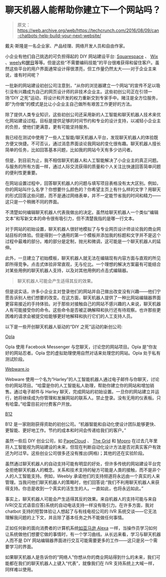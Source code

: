 # 聊天机器人能帮助你建立下一个网站吗？

> 原文：<https://web.archive.org/web/https://techcrunch.com/2016/08/09/can-chatbots-help-build-your-next-website/>

戴夫·斯隆是一名企业家、产品经理、网络开发人员和自由作家。

小企业有他们自己挑选的可负担得起的 DIY 网站建设平台: [Squarespace](https://web.archive.org/web/20230130225307/https://www.crunchbase.com/organization/squarespace) 、 [Wix](https://web.archive.org/web/20230130225307/https://www.crunchbase.com/organization/wix#/entity) 、[weely](https://web.archive.org/web/20230130225307/https://www.crunchbase.com/organization/weebly)和[醒目](https://web.archive.org/web/20230130225307/https://www.crunchbase.com/organization/striking-ly)等等。但是这些“不需要编码技能”的平台很难获得和留住客户。虽然这些平台的用户界面通常设计得很漂亮，但工作量仍然太大——对于企业主来说，谁有时间呢？

一批新的网站建设初创公司注意到，“从你的浏览器建立一个网站”的宣传不足以吸引没有兴趣成为自己的网页设计师的非技术企业主。这些初创公司正在引领一场“DIY 之死”运动，将设计和开发的权力重新交到专家手中。赌注是全方位服务，即“为你做”的模式是比让小企业主自己做所有艰苦工作更好的方法。

除了提供人类专业知识，这些初创公司还采用新的人工智能和聊天机器人技术来优化网站建设过程。目标是提供足够的时间节约和专业的设计支持，以减轻小企业主的负担，使他们更满意，更有可能坚持服务。

我已经在测试中使用了一些人工智能/聊天机器人平台，发现聊天机器人的体验既方便又快捷。不可否认，通过消息界面谈论我网站的变化很有趣。聊天机器人擅长简单的任务，比如回答基本问题，比如我的网站今天有多少访问者。

但是，到目前为止，我不相信聊天机器人和人工智能解决了小企业主的真正问题。与服务的所有方面一样，通过人际交流获得的质量和个人关注比快速回答简单问题的便利性更重要。

在网站设置过程中，回答聊天机器人的问题与填写项目表格没有太大区别。例如，你的网站叫什么名字？你想要什么颜色的？你希望主页上有什么样的文字？用聊天的形式回答这些问题，而不是通过网络表单，并不一定能节省我的时间和精力——这只是一个稍微不同的界面。

不清楚如何编辑聊天机器人代表我做出的决定。虽然给聊天机器人一个类似“编辑文本”和写新文本的命令很有吸引力，但不清楚我指的是哪一行文本。

对于网站的初始设置，聊天机器人很好地模拟了与专业网页设计师谈论我的商业网站目标的体验。但是得到一个通用的第一个模板并添加我的标题和文字并不是这个过程中最难的部分。难的部分是定制，抛光和微调，这可能是一个聊天机器人的延伸。

此外，一旦建立了初始模板，聊天机器人就无法在编辑现有内容方面与直观的所见即所得竞争。点击式体验非常直观，无与伦比。一个理想的解决方案最有可能结合对某些用例的聊天机器人支持，以及对其他用例的点击式编辑器。

> 聊天机器人可能会产生适得其反的效果。

但是说实话，许多小企业主对登录他们的网站并自己做出改变没有兴趣——他们宁愿告诉别人他们想要的改变。在这方面，聊天机器人提供了一种比网站编辑器界面更容易接近的手持体验。对于那些对接触自己的网站不感兴趣的人来说，聊天机器人有可能接受你的命令。这些命令是否被正确解释和执行还有待观察。也许那些更困难的请求会被提交给能够更好地解释和执行它们的人工支持人员。

以下是一些开创聊天机器人驱动的“DIY 之死”运动的新创公司:

[Opla](https://web.archive.org/web/20230130225307/https://opla.co/)

Opla 使用 Facebook Messenger 与您聊天，讨论您的网站项目。Opla 是“你友好的网站忍者。Opla 您的虚拟助理使用自然对话来处理您的网站。Opla 处于私有测试阶段。

[Webware.io](https://web.archive.org/web/20230130225307/http://www.webware.io/)

Webware 使用一个名为“Harley”的人工智能机器人通过电子邮件与你聊天，讨论你的网站项目。“哈雷是你的人工智能私人助理，帮助你建立你的网站和增加销售。通过电子邮件与 Harley 聊天，完成网站的初始设置。一旦你的网站建立并运行，她将继续成为你管理和发展网站的联系人。禁止登录。没有无用的仪表板。只有哈雷。”哈雷目前对付费客户开放。

[B12](https://web.archive.org/web/20230130225307/https://b12.io/)

B12 是一家刚刚获得资助的初创公司。“机器智能和自动化使设计团队能够更快、更智能、更好地工作。节约的成本和时间会传递给我们的客户。”

虽然一些后 DIY 创业公司，如 [PageCloud](https://web.archive.org/web/20230130225307/https://techcrunch.com/2015/05/04/pagecloud-wants-to-simplify-website-creation/) 、 [The Grid](https://web.archive.org/web/20230130225307/https://www.crunchbase.com/organization/the-grid) 和 [Mopro](https://web.archive.org/web/20230130225307/https://www.crunchbase.com/organization/mopro) 在过去几年里将人工智能视为网站建设的未来，但现在判断自动化设计方法是否对真实客户有效还为时过早。这些创业公司很多还没有推出(网格)；其他的还在实验阶段。

虽然通过聊天机器人的自动支持可能有明显的好处，但许多传统的网站建设平台完全拒绝聊天机器人的概念。关系和技术支持的秘方可能是人类的接触，而不是非个人的人工智能支持。例如，Weebly 承诺他们的支持频道将永远由一个真实的人来管理。当我问他们聊天机器人的策略时，他们回答说:“我们不利用聊天机器人来获得支持。你总是收到一个真实的活生生的人。一直如此，也将永远如此。”

事实上，聊天机器人可能会产生适得其反的效果。来自机器人的支持可能与来自 IVR(交互式语音应答)系统的自动电话支持一样没有吸引力。在许多方面，我对 chatbot 支持的短暂体验让人想起了与有线电视公司的 IVR 系统交谈——它无法理解我问题的上下文，并且除了基本任务之外不能做任何事情。

正如任何新的面向消费者的计算机系统[如亚马逊 Alexa](https://web.archive.org/web/20230130225307/https://techcrunch.com/2016/07/24/the-amazon-car/) 一样，当操作员学习如何让系统做他们想要它做的事情时，有一个学习曲线。从长远来看，学习与聊天机器人而不是 DIY 网站编辑器界面进行交互可能需要更多的工作——这只是另一个需要学习的界面。

如果聊天机器人是告诉你的“网络人”你想从你的商业网站得到什么的未来，我们可能都在我们的聊天机器人上键入“代表”，就像我们在 IVR 支持系统上大喊一样，同样难以使用。